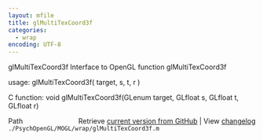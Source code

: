 ```yaml
---
layout: mfile
title: glMultiTexCoord3f
categories:
  - wrap
encoding: UTF-8
---
```


glMultiTexCoord3f  Interface to OpenGL function glMultiTexCoord3f  

usage:  glMultiTexCoord3f( target, s, t, r )  

C function:  void glMultiTexCoord3f(GLenum target, GLfloat s, GLfloat t, GLfloat r)  


<div class="code_header" style="text-align:right;">
  <span style="float:left;">Path&nbsp;&nbsp;</span> <span class="counter">Retrieve <a href=
  "https://raw.github.com/Psychtoolbox-3/Psychtoolbox-3/beta/./PsychOpenGL/MOGL/wrap/glMultiTexCoord3f.m">current version from GitHub</a> | View <a href=
  "https://github.com/Psychtoolbox-3/Psychtoolbox-3/commits/beta/./PsychOpenGL/MOGL/wrap/glMultiTexCoord3f.m">changelog</a></span>
</div>
<div class="code">
  <code>./PsychOpenGL/MOGL/wrap/glMultiTexCoord3f.m</code>
</div>
